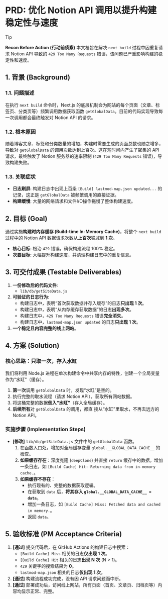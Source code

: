 # PRD: 优化 Notion API 调用以提升构建稳定性与速度

> [!TIP]
> **Recon Before Action (行动前侦察)**
> 本文档旨在解决 `next build` 过程中因重复请求 Notion API 导致的 `429 Too Many Requests` 错误，该问题已严重影响构建的稳定性和速度。

## 1. 背景 (Background)

### 1.1. 问题描述
在执行 `next build` 命令时，Next.js 的底层机制会为网站的每个页面（文章、标签页、分类页等）频繁调用数据获取函数 `getGlobalData`。目前的代码实现导致每一次调用都会最终触发对 Notion API 的请求。

### 1.2. 根本原因
随着博客文章、标签和分类数量的增加，构建时需要生成的页面总数也随之增多，导致对 `getGlobalData` 的调用次数达到上百次。这在短时间内产生了密集的 API 请求，最终触发了 Notion 服务器的速率限制 (`429 Too Many Requests` 错误)，导致构建失败。

### 1.3. 关联症状
- **日志刷屏**: 构建日志中出现上百条 `[Build] lastmod-map.json updated...` 的记录，这正是 `getGlobalData` 被频繁调用的直接证据。
- **构建缓慢**: 大量的网络请求和文件I/O操作拖慢了整体构建速度。

## 2. 目标 (Goal)

通过实施**构建时内存缓存 (Build-time In-Memory Cache)**，将整个 `next build` 过程中的 Notion API 数据请求次数从**上百次**锐减到 **1 次**。

- **核心目标**: 根治 `429` 错误，确保构建流程 100% 稳定。
- **次要目标**: 大幅提升构建速度，并清理构建日志中的重复信息。

## 3. 可交付成果 (Testable Deliverables)

1.  **一份修改后的代码文件**:
    -   `lib/db/getSiteData.js`
2.  **可验证的日志行为**:
    -   构建日志中，表明“首次获取数据并存入缓存”的日志**只出现 1 次**。
    -   构建日志中，表明“从内存缓存获取数据”的日志**出现多次**。
    -   构建日志中，`429 Too Many Requests` 错误**完全消失**。
    -   构建日志中，`lastmod-map.json updated` 的日志**只出现 1 次**。
3.  **一个稳定且内容完整的线上网站**。

## 4. 方案 (Solution)

### 核心思路：只取一次，存入水缸

我们将利用 Node.js 进程在单次构建命令中共享内存的特性，创建一个全局变量作为“水缸”（缓存）。

1.  **第一次**调用 `getGlobalData` 时，发现“水缸”是空的。
2.  执行完整的取水流程（请求 Notion API），获取所有网站数据。
3.  将这桶完整的数据**倒入“水缸”**（存入全局缓存）。
4.  **后续所有**对 `getGlobalData` 的调用，都直 接从“水缸”里取水，不再去远方的 Notion API。

### 实施步骤 (Implementation Steps)

- **[修改]** `lib/db/getSiteData.js` 文件中的 `getGlobalData` 函数。
    1.  在函数入口处，增加对全局缓存变量 `global.__GLOBAL_DATA_CACHE__` 的检查。
    2.  **如果缓存存在**：深度克隆 (`deepClone`) 并直接 `return` 缓存中的数据。增加一条日志，如 `[Build Cache] Hit: Returning data from in-memory cache.`。
    3.  **如果缓存不存在**：
        -   执行现有的、完整的数据获取逻辑。
        -   在获取到 `data` 后，**将其存入 `global.__GLOBAL_DATA_CACHE__ = data`**。
        -   增加一条日志，如 `[Build Cache] Miss: Fetched data and cached in memory.`。
        -   返回 `data`。

## 5. 验收标准 (PM Acceptance Criteria)

1.  **[通过]** 提交代码后，在 GitHub Actions 的构建日志中搜索：
    -   `[Build Cache] Miss` 相关的日志**仅出现 1 次**。
    -   `[Build Cache] Hit` 相关的日志**出现 N 次** (N > 1)。
    -   `429` 关键字的搜索结果为 **0**。
    -   `lastmod-map.json` 相关的日志**仅出现 1 次**。
2.  **[通过]** 构建流程成功完成，没有因 API 请求问题而中断。
3.  **[通过]** 部署成功后，访问线上网站，所有页面（首页、文章页、归档页等）内容均显示正常、完整。